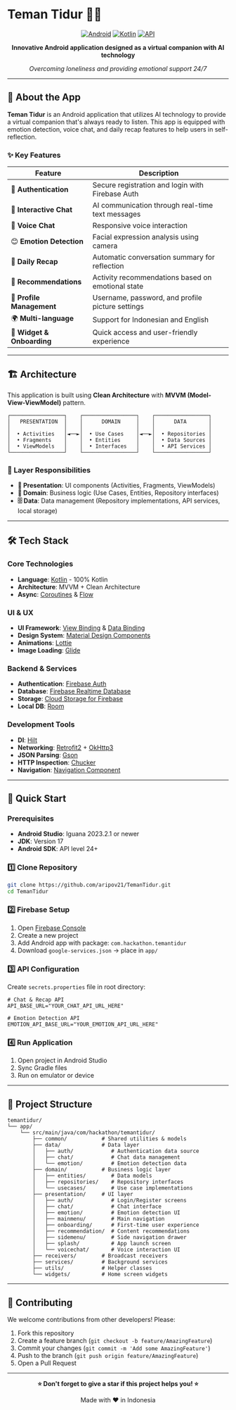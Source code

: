 # Teman Tidur 🌙✨

<div align="center">
  
  [![Android](https://img.shields.io/badge/Platform-Android-green.svg)](https://android.com)
  [![Kotlin](https://img.shields.io/badge/Language-Kotlin-blue.svg)](https://kotlinlang.org)
  [![API](https://img.shields.io/badge/API-24%2B-brightgreen.svg)](https://android-arsenal.com/api?level=24)
  
  **Innovative Android application designed as a virtual companion with AI technology**
  
  *Overcoming loneliness and providing emotional support 24/7*
  
</div>

---

## 📱 About the App

**Teman Tidur** is an Android application that utilizes AI technology to provide a virtual companion that's always ready to listen. This app is equipped with emotion detection, voice chat, and daily recap features to help users in self-reflection.

### ✨ Key Features

| Feature | Description |
|---------|-------------|
| 🔐 **Authentication** | Secure registration and login with Firebase Auth |
| 💬 **Interactive Chat** | AI communication through real-time text messages |
| 🎤 **Voice Chat** | Responsive voice interaction |
| 😊 **Emotion Detection** | Facial expression analysis using camera |
| 📝 **Daily Recap** | Automatic conversation summary for reflection |
| 🎯 **Recommendations** | Activity recommendations based on emotional state |
| 👤 **Profile Management** | Username, password, and profile picture settings |
| 🌍 **Multi-language** | Support for Indonesian and English |
| 📱 **Widget & Onboarding** | Quick access and user-friendly experience |

---

## 🏗️ Architecture

This application is built using **Clean Architecture** with **MVVM (Model-View-ViewModel)** pattern.

```
┌─────────────────┐    ┌─────────────────┐    ┌─────────────────┐
│   PRESENTATION  │    │      DOMAIN     │    │      DATA       │
│                 │    │                 │    │                 │
│  • Activities   │◄──►│  • Use Cases    │◄──►│  • Repositories │
│  • Fragments    │    │  • Entities     │    │  • Data Sources │
│  • ViewModels   │    │  • Interfaces   │    │  • API Services │
└─────────────────┘    └─────────────────┘    └─────────────────┘
```

### 📂 Layer Responsibilities

- **🎨 Presentation**: UI components (Activities, Fragments, ViewModels)
- **💼 Domain**: Business logic (Use Cases, Entities, Repository interfaces)
- **🗄️ Data**: Data management (Repository implementations, API services, local storage)

---

## 🛠️ Tech Stack

### Core Technologies
- **Language**: [Kotlin](https://kotlinlang.org/) - 100% Kotlin
- **Architecture**: MVVM + Clean Architecture
- **Async**: [Coroutines](https://kotlinlang.org/docs/coroutines-overview.html) & [Flow](https://developer.android.com/kotlin/flow)

### UI & UX
- **UI Framework**: [View Binding](https://developer.android.com/topic/libraries/view-binding) & [Data Binding](https://developer.android.com/topic/libraries/data-binding)
- **Design System**: [Material Design Components](https://material.io/develop/android)
- **Animations**: [Lottie](https://github.com/airbnb/lottie-android)
- **Image Loading**: [Glide](https://github.com/bumptech/glide)

### Backend & Services
- **Authentication**: [Firebase Auth](https://firebase.google.com/docs/auth)
- **Database**: [Firebase Realtime Database](https://firebase.google.com/docs/database)
- **Storage**: [Cloud Storage for Firebase](https://firebase.google.com/docs/storage)
- **Local DB**: [Room](https://developer.android.com/jetpack/androidx/releases/room)

### Development Tools
- **DI**: [Hilt](https://dagger.dev/hilt/)
- **Networking**: [Retrofit2](https://square.github.io/retrofit/) + [OkHttp3](https://square.github.io/okhttp/)
- **JSON Parsing**: [Gson](https://github.com/google/gson)
- **HTTP Inspection**: [Chucker](https://github.com/ChuckerTeam/chucker)
- **Navigation**: [Navigation Component](https://developer.android.com/guide/navigation)

---

## 🚀 Quick Start

### Prerequisites
- **Android Studio**: Iguana 2023.2.1 or newer
- **JDK**: Version 17
- **Android SDK**: API level 24+

### 1️⃣ Clone Repository
```bash
git clone https://github.com/aripov21/TemanTidur.git
cd TemanTidur
```

### 2️⃣ Firebase Setup
1. Open [Firebase Console](https://console.firebase.google.com/)
2. Create a new project
3. Add Android app with package: `com.hackathon.temantidur`
4. Download `google-services.json` → place in `app/`

### 3️⃣ API Configuration
Create `secrets.properties` file in root directory:
```properties
# Chat & Recap API
API_BASE_URL="YOUR_CHAT_API_URL_HERE"

# Emotion Detection API  
EMOTION_API_BASE_URL="YOUR_EMOTION_API_URL_HERE"
```

### 4️⃣ Run Application
1. Open project in Android Studio
2. Sync Gradle files
3. Run on emulator or device

---

## 📁 Project Structure

```
temantidur/
└── app/
    └── src/main/java/com/hackathon/temantidur/
        ├── common/           # Shared utilities & models
        ├── data/             # Data layer
        │   ├── auth/            # Authentication data source
        │   ├── chat/            # Chat data management  
        │   └── emotion/         # Emotion detection data
        ├── domain/           # Business logic layer
        │   ├── entities/        # Data models
        │   ├── repositories/    # Repository interfaces
        │   └── usecases/        # Use case implementations
        ├── presentation/     # UI layer
        │   ├── auth/            # Login/Register screens
        │   ├── chat/            # Chat interface
        │   ├── emotion/         # Emotion detection UI
        │   ├── mainmenu/        # Main navigation
        │   ├── onboarding/      # First-time user experience
        │   ├── recommendation/  # Content recommendations
        │   ├── sidemenu/        # Side navigation drawer
        │   ├── splash/          # App launch screen
        │   └── voicechat/       # Voice interaction UI
        ├── receivers/        # Broadcast receivers
        ├── services/         # Background services
        ├── utils/            # Helper classes
        └── widgets/          # Home screen widgets
```

---

## 🤝 Contributing

We welcome contributions from other developers! Please:

1. Fork this repository
2. Create a feature branch (`git checkout -b feature/AmazingFeature`)
3. Commit your changes (`git commit -m 'Add some AmazingFeature'`)
4. Push to the branch (`git push origin feature/AmazingFeature`)
5. Open a Pull Request

---

<div align="center">
  
  **⭐ Don't forget to give a star if this project helps you! ⭐**
  
  Made with ❤️ in Indonesia
  
</div>
